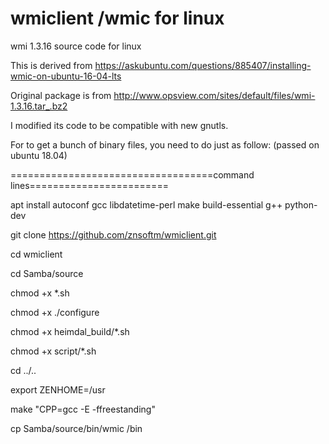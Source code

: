 # wmiclient /wmic for linux 
wmi 1.3.16 source code for linux

This is derived from https://askubuntu.com/questions/885407/installing-wmic-on-ubuntu-16-04-lts 

Original package is from  http://www.opsview.com/sites/default/files/wmi-1.3.16.tar_.bz2

I modified its code to be compatible with new gnutls.

For to get a bunch of binary files, you need to do just as follow: (passed on ubuntu 18.04)

===================================command lines========================

apt install autoconf gcc libdatetime-perl make build-essential g++ python-dev 


git clone https://github.com/znsoftm/wmiclient.git

cd wmiclient

cd Samba/source

chmod +x *.sh

chmod +x ./configure

chmod +x heimdal_build/*.sh

chmod +x script/*.sh

cd ../..

export ZENHOME=/usr 

make "CPP=gcc -E -ffreestanding" 


cp Samba/source/bin/wmic /bin
